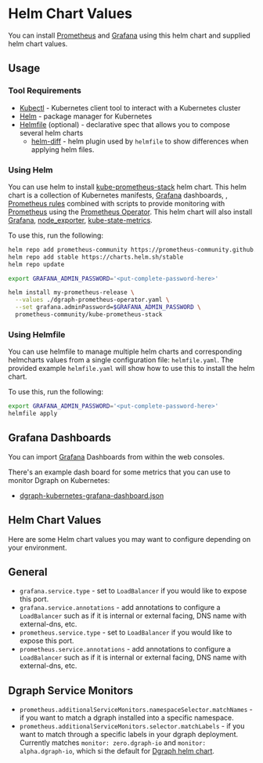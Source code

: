 # Helm Chart Values

You can install [Prometheus](https://prometheus.io/) and [Grafana](https://grafana.com/) using this helm chart and supplied helm chart values.

## Usage

### Tool Requirements

* [Kubectl](https://kubernetes.io/docs/tasks/tools/install-kubectl/) - Kubernetes client tool to interact with a Kubernetes cluster
* [Helm](https://helm.sh/) - package manager for Kubernetes
* [Helmfile](https://github.com/roboll/helmfile#installation) (optional) - declarative spec that allows you to compose several helm charts
  * [helm-diff](https://github.com/databus23/helm-diff) - helm plugin used by `helmfile` to show differences when applying helm files.

### Using Helm

You can use helm to install [kube-prometheus-stack](https://github.com/prometheus-operator/kube-prometheus) helm chart. This helm chart is a collection of Kubernetes manifests, [Grafana](http://grafana.com/) dashboards, , [Prometheus rules](https://prometheus.io/docs/prometheus/latest/configuration/recording_rules/) combined with scripts to provide monitoring with [Prometheus](https://prometheus.io/) using the [Prometheus Operator](https://github.com/prometheus-operator/prometheus-operator).  This helm chart will also install [Grafana](http://grafana.com/), [node_exporter](https://github.com/prometheus/node_exporter), [kube-state-metrics](https://github.com/kubernetes/kube-state-metrics).

To use this, run the following:

```bash
helm repo add prometheus-community https://prometheus-community.github.io/helm-charts
helm repo add stable https://charts.helm.sh/stable
helm repo update

export GRAFANA_ADMIN_PASSWORD='<put-complete-password-here>'

helm install my-prometheus-release \
  --values ./dgraph-prometheus-operator.yaml \
  --set grafana.adminPassword=$GRAFANA_ADMIN_PASSWORD \
  prometheus-community/kube-prometheus-stack
```

### Using Helmfile

You can use helmfile to manage multiple helm charts and corresponding helmcharts values from a single configuration file: `helmfile.yaml`.  The provided example `helmfile.yaml` will show how to use this to install the helm chart.  

To use this, run the following:

```bash
export GRAFANA_ADMIN_PASSWORD='<put-complete-password-here>'
helmfile apply
```

## Grafana Dashboards

You can import [Grafana](https://grafana.com/) Dashboards from within the web consoles.  

There's an example dash board for some metrics that you can use to monitor Dgraph on Kubernetes:

* [dgraph-kubernetes-grafana-dashboard.json](../../grafana/dgraph-kubernetes-grafana-dashboard.json)

## Helm Chart Values

Here are some Helm chart values you may want to configure depending on your environment.

## General

* `grafana.service.type` - set to `LoadBalancer` if you would like to expose this port.
* `grafana.service.annotations` - add annotations to configure a `LoadBalancer` such as if it is internal or external facing, DNS name with external-dns, etc.
* `prometheus.service.type` - set to `LoadBalancer` if you would like to expose this port.
* `prometheus.service.annotations` - add annotations to configure a `LoadBalancer` such as if it is internal or external facing, DNS name with external-dns, etc.

## Dgraph Service Monitors

* `prometheus.additionalServiceMonitors.namespaceSelector.matchNames` - if you want to match a dgraph installed into a specific namespace.
* `prometheus.additionalServiceMonitors.selector.matchLabels` - if you want to match through a specific labels in your dgraph deployment.  Currently matches `monitor: zero.dgraph-io` and `monitor: alpha.dgraph-io`, which si the default for [Dgraph helm chart](https://github.com/dgraph-io/charts).
